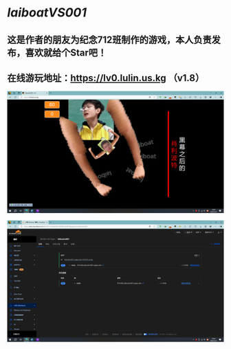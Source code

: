 # _laiboatVS001_

## 这是作者的朋友为纪念712班制作的游戏，本人负责发布，喜欢就给个Star吧！

## 在线游玩地址：https://lv0.lulin.us.kg （v1.8）

![肖利波特](https://raw.githubusercontent.com/Lushline/laiboatVS001/refs/heads/master/%E8%82%96%E5%88%A9%E6%B3%A2%E7%89%B9.png "肖利波特")

![Cloudflare Pages](https://raw.githubusercontent.com/Lushline/laiboatVS001/refs/heads/master/Cloudflare%20Pages.png "Cloudflare Pages")
